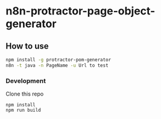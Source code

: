 # n8n-protractor-page-object-generator

## How to use 
```bash
npm install -g protractor-pom-generator
n8n -t java -n PageName -u Url to test
```

### Development 
Clone this repo
```
npm install
npm run build
```
